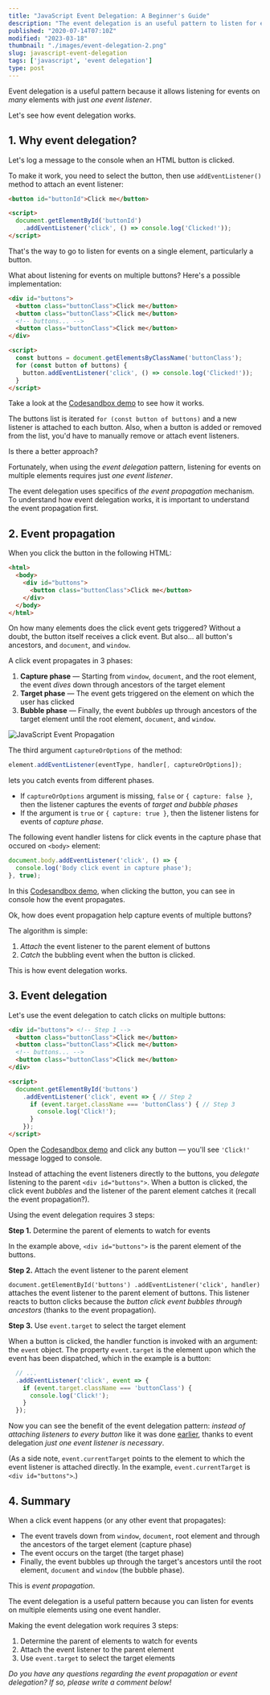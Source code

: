 ```yaml
---
title: "JavaScript Event Delegation: A Beginner's Guide"
description: "The event delegation is an useful pattern to listen for events on multiple elements using just one event listener."
published: "2020-07-14T07:10Z"
modified: "2023-03-18"
thumbnail: "./images/event-delegation-2.png"
slug: javascript-event-delegation
tags: ['javascript', 'event delegation']
type: post
---
```


Event delegation is a useful pattern because it allows listening for events on *many* elements with just *one event listener*.  

Let's see how event delegation works.  

<Affiliate />

## 1. Why event delegation?

Let's log a message to the console when an HTML button is clicked.  

To make it work, you need to select the button, then use `addEventListener()` method to attach an event listener:

```html mark=5
<button id="buttonId">Click me</button>

<script>
  document.getElementById('buttonId')
    .addEventListener('click', () => console.log('Clicked!'));
</script>
```

That's the way to go to listen for events on a single element, particularly a button.   

What about listening for events on multiple buttons? Here's a <span id="many-event-listeners">possible implementation</span>:

```html mark=10:13
<div id="buttons">
  <button class="buttonClass">Click me</button>
  <button class="buttonClass">Click me</button>
  <!-- buttons... -->
  <button class="buttonClass">Click me</button>
</div>

<script>
  const buttons = document.getElementsByClassName('buttonClass');
  for (const button of buttons) {
    button.addEventListener('click', () => console.log('Clicked!'));
  }
</script>
```

Take a look at the [Codesandbox demo](https://codesandbox.io/s/infallible-archimedes-6feob?file=/index.html) to see how it works.  

The buttons list is iterated `for (const button of buttons)` and a new listener is attached to each button. Also, when a button is added or removed from the list, you'd have to manually remove or attach event listeners.  

Is there a better approach?

Fortunately, when using the *event delegation* pattern, listening for events on multiple elements requires just *one event listener*.  

The event delegation uses specifics of *the event propagation* mechanism. To understand how event delegation works, it is important to understand the event propagation first.

## 2. Event propagation

When you click the button in the following HTML:

```html mark=4
<html>
  <body>
    <div id="buttons">
      <button class="buttonClass">Click me</button>
    </div>
  </body>
</html>
```

On how many elements does the click event gets triggered? Without a doubt, the button itself receives a click event. But also... all button's ancestors, and `document`, and `window`.  

A click event propagates in 3 phases: 

1. **Capture phase** &mdash; Starting from `window`, `document`, and the root element, the event *dives* down through ancestors of the target element
2. **Target phase** &mdash; The event gets triggered on the element on which the user has clicked
3. **Bubble phase** &mdash; Finally, the event *bubbles* up through ancestors of the target element until the root element, `document`, and `window`.  

![JavaScript Event Propagation](./images/javascript-event-propagation-5.png)

The third argument `captureOrOptions` of the method:

```javascript
element.addEventListener(eventType, handler[, captureOrOptions]);
``` 

lets you catch events from different phases.

* If `captureOrOptions` argument is missing, `false` or `{ capture: false }`, then the listener captures the events of *target and bubble phases*
* If the argument is `true` or `{ capture: true }`, then the listener listens for events of *capture phase*.  

The following event handler listens for click events in the capture phase that occured on `<body>` element:

```javascript mark=3
document.body.addEventListener('click', () => {
  console.log('Body click event in capture phase');
}, true);
```

In this [Codesandbox demo](https://codesandbox.io/s/event-propagation-example-71yvl?file=/src/index.js), when clicking the button, you can see in console how the event propagates.  

Ok, how does event propagation help capture events of multiple buttons? 

The algorithm is simple: 

1) *Attach* the event listener to the parent element of buttons
2) *Catch* the bubbling event when the button is clicked. 

This is how event delegation works.  

## 3. Event delegation

Let's use the event delegation to catch clicks on multiple buttons:

```html
<div id="buttons"> <!-- Step 1 -->
  <button class="buttonClass">Click me</button>
  <button class="buttonClass">Click me</button>
  <!-- buttons... -->
  <button class="buttonClass">Click me</button>
</div>

<script>
  document.getElementById('buttons')
    .addEventListener('click', event => { // Step 2
      if (event.target.className === 'buttonClass') { // Step 3
        console.log('Click!');
      }
    });
</script>
```

Open the [Codesandbox demo](https://codesandbox.io/s/event-delegation-example-6y6gc?file=/index.html) and click any button &mdash; you'll see `'Click!'` message logged to console.  

Instead of attaching the event listeners directly to the buttons, you *delegate* listening to the parent `<div id="buttons">`. When a button is clicked,  the click event *bubbles* and the listener of the parent element catches it (recall the event propagation?).   

Using the event delegation requires 3 steps:

**Step 1.** Determine the parent of elements to watch for events

In the example above, `<div id="buttons">` is the parent element of the buttons.  

**Step 2.** Attach the event listener to the parent element

`document.getElementById('buttons') .addEventListener('click', handler)` attaches the event listener to the parent element of buttons. This listener reacts to button clicks because the *button click event bubbles through ancestors* (thanks to the event propagation).  

**Step 3.** Use `event.target` to select the target element

When a button is clicked, the handler function is invoked with an argument: the `event` object. The property `event.target` is the element upon which the event has been dispatched, which in the example is a button: 

```javascript mark=3
  // ...
  .addEventListener('click', event => {
    if (event.target.className === 'buttonClass') {
      console.log('Click!');
    }
  });
```

Now you can see the benefit of the event delegation pattern: *instead of attaching listeners to every button* like it was done [earlier](#many-event-listeners), thanks to event delegation *just one event listener is necessary*.  

(As a side note, `event.currentTarget` points to the element to which the event listener is attached directly. In the example, `event.currentTarget` is `<div id="buttons">`.)  

## 4. Summary

When a click event happens (or any other event that propagates):

* The event travels down from `window`, `document`, root element and through the ancestors of the target element (capture phase)
* The event occurs on the target (the target phase) 
* Finally, the event bubbles up through the target's ancestors until the root element, `document` and `window` (the bubble phase).  

This is *event propagation*.

The event delegation is a useful pattern because you can listen for events on multiple elements using one event handler.  

Making the event delegation work requires 3 steps:

1. Determine the parent of elements to watch for events
2. Attach the event listener to the parent element
3. Use `event.target` to select the target elements

*Do you have any questions regarding the event propagation or event delegation? If so, please write a comment below!*